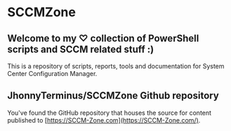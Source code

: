 # SCCMZone

## Welcome to my ♡ collection of PowerShell scripts and SCCM related stuff :)

This is a repository of scripts, reports, tools and documentation for System Center Configuration Manager.

## JhonnyTerminus/SCCMZone Github repository

You've found the GitHub repository that houses the source for content published to [https://SCCM-Zone.com](https://SCCM-Zone.com/).
